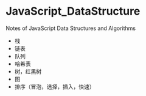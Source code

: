 # JavaScript_DataStructure
Notes of JavaScript Data Structures and Algorithms
+ 栈
+ 链表
+ 队列
+ 哈希表
+ 树，红黑树
+ 图
+ 排序（冒泡，选择，插入，快速）
